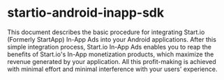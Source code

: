 # startio-android-inapp-sdk

This document describes the basic procedure for integrating Start.io (Formerly StartApp) In-App Ads into your Android applications.
After this simple integration process, Start.io In-App Ads enables you to reap the benefits of Start.io's In-App monetization products, which maximize the revenue generated by your application. All this profit-making is achieved with minimal effort and minimal interference with your users' experience.

